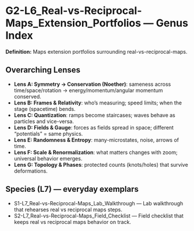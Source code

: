 # G2-L6_Real-vs-Reciprocal-Maps_Extension_Portfolios — Genus Index
**Definition:** Maps extension portfolios surrounding real-vs-reciprocal-maps.

## Overarching Lenses

- **Lens A: Symmetry -> Conservation (Noether)**: sameness across time/space/rotation → energy/momentum/angular momentum conserved.
- **Lens B: Frames & Relativity**: who’s measuring; speed limits; when the stage (spacetime) bends.
- **Lens C: Quantization**: ramps become staircases; waves behave as particles and vice-versa.
- **Lens D: Fields & Gauge**: forces as fields spread in space; different “potentials” = same physics.
- **Lens E: Randomness & Entropy**: many-microstates, noise, arrows of time.
- **Lens F: Scale & Renormalization**: what matters changes with zoom; universal behavior emerges.
- **Lens G: Topology & Phases**: protected counts (knots/holes) that survive deformations.

## Species (L7) — everyday exemplars

- S1-L7_Real-vs-Reciprocal-Maps_Lab_Walkthrough — Lab walkthrough that rehearses real vs reciprocal maps steps.
- S2-L7_Real-vs-Reciprocal-Maps_Field_Checklist — Field checklist that keeps real vs reciprocal maps behavior on track.
